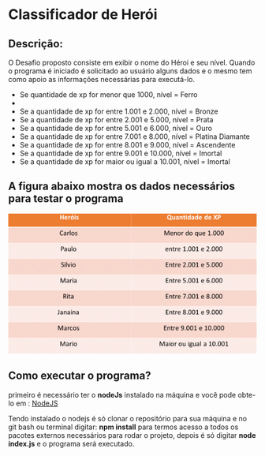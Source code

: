 # Classificador de Herói

## Descrição:

<p>
O Desafio proposto consiste em exibir o nome do Héroi
e seu nível. Quando o programa é iniciado é solicitado
ao usuário alguns dados e o mesmo tem como apoio as informações
necessárias para executá-lo.
</p>

<ul>
    <li>Se quantidade de xp for menor que 1000, nível = Ferro<li>
    <li>Se a quantidade de xp for entre 1.001 e 2.000, nível = Bronze </li>
    <li>Se a quantidade de xp for entre 2.001 e 5.000, nível = Prata</li>
    <li>Se a quantidade de xp for entre 5.001 e 6.000, nível = Ouro</li>
    <li>Se a quantidade de xp for entre 7.001 e 8.000, nível = Platina Diamante</li>
    <li>Se a quantidade de xp for entre 8.001 e 9.000, nível = Ascendente</li>
    <li>Se a quantidade de xp for entre 9.001 e 10.000, nível = Imortal</li>
    <li>Se a quantidade de xp for maior ou igual a 10.001, nível = Imortal</li>
</ul>


## A figura abaixo mostra os dados necessários para testar o programa

<img src="lista.png" alt="Nomes de Herói" />

## Como executar o programa?

<p>
primeiro é necessário ter o <strong>nodeJs</strong> instalado na máquina e você pode obte-lo em : <a href="https://nodejs.org/en" target= _blank>NodeJS</a>
</p>

<p>
Tendo instalado o nodejs é só clonar o repositório para sua máquina e no git bash ou terminal digitar: <strong>npm install</strong> para termos acesso a todos os pacotes externos necessários para rodar o
projeto, depois é só digitar <strong>node index.js</strong> e o programa será executado.
</p>